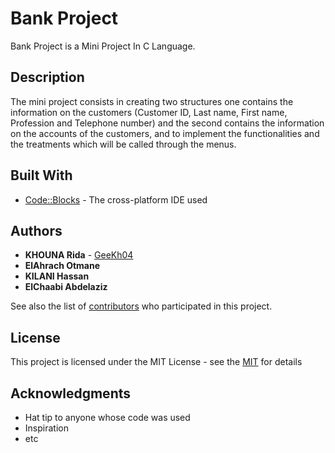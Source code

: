 # Bank Project

Bank Project is a Mini Project In C Language.

## Description

The mini project consists in creating two structures one contains the information on the customers (Customer ID, Last name, First name, Profession and Telephone number) and the second contains the information on the accounts of the customers, and to implement the functionalities and the treatments which will be called through the menus.

## Built With

* [Code::Blocks](http://www.codeblocks.org/) - The cross-platform IDE used

## Authors

* **KHOUNA Rida** - [GeeKh04](https://github.com/GeeKh04)
* **ElAhrach Otmane**
* **KILANI Hassan**
* **ElChaabi Abdelaziz**

See also the list of [contributors](https://github.com/GeeKh04/Bank-Project/contributors) who participated in this project.

## License

This project is licensed under the MIT License - see the [MIT](https://choosealicense.com/licenses/mit/) for details

## Acknowledgments

* Hat tip to anyone whose code was used
* Inspiration
* etc
